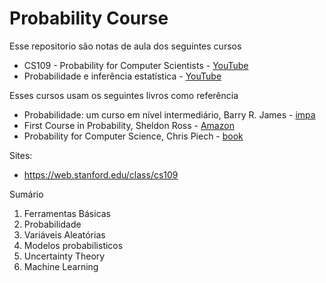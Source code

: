 # Probability Course

Esse repositorio são notas de aula dos seguintes cursos
- CS109 - Probability for Computer Scientists - [YouTube](https://www.youtube.com/playlist?list=PLoROMvodv4rOpr_A7B9SriE_iZmkanvUg)
- Probabilidade e inferência estatística - [YouTube](https://www.youtube.com/playlist?list=PL5Dg8nFln2eVsLUFxlYqjKh4Ps5nW2j1W)

Esses cursos usam os seguintes livros como referência
- Probabilidade: um curso em nível intermediário, Barry R. James - [impa](https://impa.br/page-livros/probabilidade-um-curso-em-nivel-intermediario/)
- First Course in Probability, Sheldon Ross - [Amazon](https://www.amazon.com.br/First-Course-Probability-Global/dp/1292269200/ref=sr_1_3?__mk_pt_BR=%C3%85M%C3%85%C5%BD%C3%95%C3%91&crid=1WOVIVKG7C9T4&dib=eyJ2IjoiMSJ9.DcLvN-CuzsAcWclz9NCtN7ZWhlxKOjcuUV9YaryG9mihniYW9Gyr3ySERE-WVfp3rERmxlAC5j_ybkkJfU8ocWNT57h7fe9QfeMpfk4uKPzh6YD9MICPnlD7ZSsXByaOQFwc3FLKbvhqSmNvKw6hkyGYZ9DZLGKnrCyUjoNM77Oxwegall0tuupwonulAQyn2KIf48qrl_LsV-bloZ0PkfWGvTmHs968erc4wcV7QiQ.XsaJ2_z12GerxSrSKEj3glww6zeDS3PfIKSGxGP3B4M&dib_tag=se&keywords=sheldon+ross&qid=1737637612&s=books&sprefix=sheldon+ross%2Cstripbooks%2C176&sr=1-3&ufe=app_do%3Aamzn1.fos.fcd6d665-32ba-4479-9f21-b774e276a678)
- Probability for Computer Science, Chris Piech - [book](https://probabilityforcs.firebaseapp.com/book)

Sites:
- https://web.stanford.edu/class/cs109

Sumário
1. Ferramentas Básicas
2. Probabilidade
3. Variáveis Aleatórias
5. Modelos probabilisticos
6. Uncertainty Theory
7. Machine Learning
